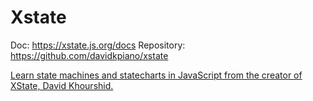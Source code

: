 # Xstate

Doc: https://xstate.js.org/docs
Repository: https://github.com/davidkpiano/xstate

[Learn state machines and statecharts in JavaScript from the creator of XState, David Khourshid.](https://frontendmasters.com/courses/xstate/)